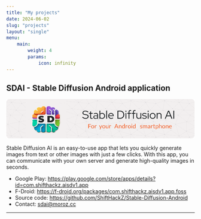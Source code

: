 ```yaml
---
title: "My projects"
date: 2024-06-02
slug: "projects"
layout: "single"
menu:
    main:
        weight: 4
        params: 
            icon: infinity
---
```


## SDAI - Stable Diffusion Android application

![](https://github.com/ShiftHackZ/Stable-Diffusion-Android/raw/master/docs/assets/github-header-image.png)

Stable Diffusion AI is an easy-to-use app that lets you quickly generate images from text or other images with just a few clicks. With this app, you can communicate with your own server and generate high-quality images in seconds.

- Google Play: https://play.google.com/store/apps/details?id=com.shifthackz.aisdv1.app
- F-Droid: https://f-droid.org/packages/com.shifthackz.aisdv1.app.foss
- Source code: https://github.com/ShiftHackZ/Stable-Diffusion-Android
- Contact: sdai@moroz.cc

-----

